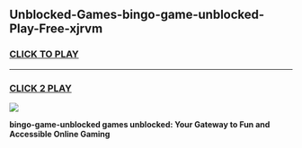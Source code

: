 
## Unblocked-Games-bingo-game-unblocked-Play-Free-xjrvm
<h3>
<a href="https://premium76.site?title=bingo-game-unblocked&ref=24M">CLICK TO PLAY</a></h3>
<hr>

<h3>
<a href="https://premium76.site?title=bingo-game-unblocked&ref=24M">CLICK 2 PLAY</a>
  
</h3>

<a href="https://premium76.site?title=bingo-game-unblocked&ref=24M"><img src="https://clearcache.store/games.png"></a>


**bingo-game-unblocked games unblocked: Your Gateway to Fun and Accessible Online Gaming**
